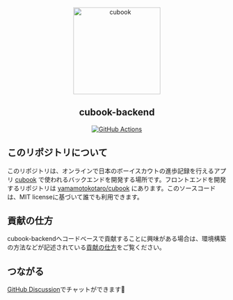 <br>
<p align="center">
<img src="https://i.imgur.com/n3Wo4Cr.png" alt="cubook" height="200" width="200"/>
</p>
<h2 align="center">
  cubook-backend
</h2>
<div align="center">
<a href="https://github.com/yamamotokotaro/cubook-backend/actions/workflows/deploy-functions-prod.yml">
    <img alt="GitHub Actions" src="https://github.com/yamamotokotaro/cubook-backend/actions/workflows/deploy-functions-prod.yml/badge.svg">
  </a>
</div>

## このリポジトリについて
このリポジトリは、オンラインで日本のボーイスカウトの進歩記録を行えるアプリ [cubook](https://sites.google.com/view/cubookinfo/) で使われるバックエンドを開発する場所です。フロントエンドを開発するリポジトリは [yamamotokotaro/cubook](https://github.com/yamamotokotaro/cubook) にあります。このソースコードは、MIT licenseに基づいて誰でも利用できます。

## 貢献の仕方
cubook-backendへコードベースで貢献することに興味がある場合は、環境構築の方法などが記述されている[貢献の仕方](https://github.com/yamamotokotaro/cubook-backend/wiki/%E8%B2%A2%E7%8C%AE%E3%81%AE%E4%BB%95%E6%96%B9)をご覧ください。

## つながる
[GitHub Discussion](https://github.com/yamamotokotaro/cubook/discussions)でチャットができます💬